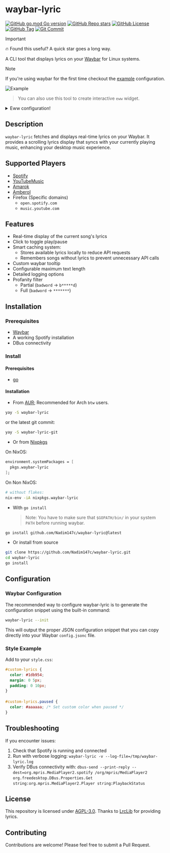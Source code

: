 # waybar-lyric

[![GitHub go.mod Go version](https://img.shields.io/github/go-mod/go-version/Nadim147c/waybar-lyric?style=for-the-badge&logo=go&labelColor=11140F&color=BBE9AA)](https://pkg.go.dev/github.com/Nadim147c/waybar-lyric)
[![GitHub Repo stars](https://img.shields.io/github/stars/Nadim147c/waybar-lyric?style=for-the-badge&logo=github&labelColor=11140F&color=BBE9AA)](https://github.com/Nadim147c/waybar-lyric)
[![GitHub License](https://img.shields.io/github/license/Nadim147c/waybar-lyric?style=for-the-badge&logo=gplv3&labelColor=11140F&color=BBE9AA)](./LICENSE)
[![GitHub Tag](https://img.shields.io/github/v/tag/Nadim147c/waybar-lyric?include_prereleases&sort=semver&style=for-the-badge&logo=git&labelColor=11140F&color=BBE9AA)](https://github.com/Nadim147c/waybar-lyric/tags)
[![Git Commit](https://img.shields.io/github/last-commit/Nadim147c/waybar-lyric?style=for-the-badge&logo=git&labelColor=11140F&color=BBE9AA)](https://github.com/Nadim147c/waybar-lyric/tags)

> [!IMPORTANT]
> 🔥 Found this useful? A quick star goes a long way.

A CLI tool that displays lyrics on your
[Waybar](https://github.com/Alexays/Waybar) for Linux systems.

> [!NOTE]  
> If you're using waybar for the first time checkout the [example](./example/waybar/) configuration.

![Example](./example/waybar/screenshot.png)

> You can also use this tool to create interactive `eww` widget.

<details>
  <summary>Eww configuration!</summary>

Checkout the [example](./example/eww/) configuration.

![Example](./example/eww/screenshot.png)

</details>

## Description

`waybar-lyric` fetches and displays real-time lyrics on your Waybar. It provides a
scrolling lyrics display that syncs with your currently playing music, enhancing your
desktop music experience.

## Supported Players

- [Spotify](https://spotify.com)
- [YouTubeMusic](https://github.com/th-ch/youtube-music)
- [Amarok](https://amarok.kde.org/)
- [Amberol](https://apps.gnome.org/en/Amberol/)
- Firefox (Specific domains)
  - `open.spotify.com`
  - `music.youtube.com`

## Features

- Real-time display of the current song's lyrics
- Click to toggle play/pause
- Smart caching system:
  - Stores available lyrics locally to reduce API requests
  - Remembers songs without lyrics to prevent unnecessary API calls
- Custom waybar tooltip
- Configurable maximum text length
- Detailed logging options
- Profanity filter
  - Partial (`badword` -> `b*****d`)
  - Full (`badword` -> `*******`)

## Installation

### Prerequisites

- [Waybar](https://github.com/Alexays/Waybar)
- A working Spotify installation
- DBus connectivity

### Install

#### Prerequisites

- [go](https://go.dev/)

#### Installation

- From [AUR](https://aur.archlinux.org/packages); Recommended for Arch `btw` users.

```bash
yay -S waybar-lyric
```

or the latest git commit:

```bash
yay -S waybar-lyric-git
```

- Or from [Nixpkgs](https://github.com/NixOS/nixpkgs)

On NixOS:

```nix
environment.systemPackages = [
  pkgs.waybar-lyric
];
```

On Non NixOS:

```bash
# without flakes:
nix-env -iA nixpkgs.waybar-lyric
```

- With `go install`
  > Note: You have to make sure that `$GOPATH/bin/` in your system `PATH` before
  > running waybar.

```bash
go install github.com/Nadim147c/waybar-lyric@latest
```

- Or install from source

```bash
git clone https://github.com/Nadim147c/waybar-lyric.git
cd waybar-lyric
go install
```

## Configuration

### Waybar Configuration

The recommended way to configure waybar-lyric is to generate the configuration
snippet using the built-in command:

```bash
waybar-lyric --init
```

This will output the proper JSON configuration snippet that you can copy directly
into your Waybar `config.jsonc` file.

### Style Example

Add to your `style.css`:

```css
#custom-lyrics {
  color: #1db954;
  margin: 0 5px;
  padding: 0 10px;
}

#custom-lyrics.paused {
  color: #aaaaaa; /* Set custom color when paused */
}
```

## Troubleshooting

If you encounter issues:

1. Check that Spotify is running and connected
2. Run with verbose logging: `waybar-lyric -v --log-file=/tmp/waybar-lyric.log`
3. Verify DBus connectivity with: `dbus-send --print-reply --dest=org.mpris.MediaPlayer2.spotify /org/mpris/MediaPlayer2 org.freedesktop.DBus.Properties.Get string:org.mpris.MediaPlayer2.Player string:PlaybackStatus`

## License

This repository is licensed under [AGPL-3.0](./LICENSE). Thanks to
[LrcLib](https://lrclib.net/) for providing lyrics.

## Contributing

Contributions are welcome! Please feel free to submit a Pull Request.
